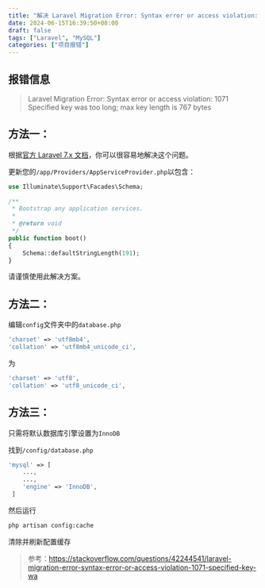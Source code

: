 ```yaml
---
title: "解决 Laravel Migration Error: Syntax error or access violation: 1071 Specified key was too long; max key length is 767 bytes"
date: 2024-06-15T16:39:50+08:00
draft: false
tags: ["Laravel", "MySQL"]
categories: ["项目报错"]
---
```




## 报错信息

> Laravel Migration Error: Syntax error or access violation: 1071 Specified key was too long; max key length is 767 bytes

## 方法一：

根据[官方 Laravel 7.x 文档](https://laravel.com/docs/7.x/migrations#creating-indexes)，你可以很容易地解决这个问题。

更新您的`/app/Providers/AppServiceProvider.php`以包含：

```php
use Illuminate\Support\Facades\Schema;
  
/**
 * Bootstrap any application services.
 *
 * @return void
 */
public function boot()
{
    Schema::defaultStringLength(191);
}
```

请谨慎使用此解决方案。

## **方法二：**

编辑`config`文件夹中的`database.php`

```php
'charset' => 'utf8mb4',
'collation' => 'utf8mb4_unicode_ci',
```

为

```php
'charset' => 'utf8',
'collation' => 'utf8_unicode_ci',
```

## **方法三：**

只需将默认数据库引擎设置为`InnoDB`

找到`/config/database.php`

```php
'mysql' => [
    ...,
    ...,
    'engine' => 'InnoDB',
 ]
```

然后运行

````bash
php artisan config:cache
````

清除并刷新配置缓存



> 参考：https://stackoverflow.com/questions/42244541/laravel-migration-error-syntax-error-or-access-violation-1071-specified-key-wa